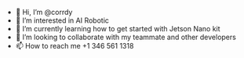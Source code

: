 - 👋 Hi, I’m @corrdy
- 👀 I’m interested in AI Robotic
- 🌱 I’m currently learning how to get started with Jetson Nano kit
- 💞️ I’m looking to collaborate with my teammate and other developers
- 📫 How to reach me +1 346 561 1318

<!---
corrdy/corrdy is a ✨ special ✨ repository because its `README.md` (this file) appears on your GitHub profile.
You can click the Preview link to take a look at your changes.
--->
